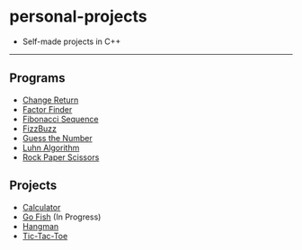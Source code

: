 # personal-projects
- Self-made projects in C++
---
## Programs
- [Change Return](./programs/ChangeReturn.cpp)
- [Factor Finder](./programs/FactorFinder.cpp)
- [Fibonacci Sequence](./programs/FibonacciSequence.cpp)
- [FizzBuzz](./programs/FizzBuzz.cpp)
- [Guess the Number](./programs/GuessTheNumber.cpp)
- [Luhn Algorithm](./programs/LuhnAlgorithm.cpp)
- [Rock Paper Scissors](./programs/RockPaperScissors.cpp)

## Projects
- [Calculator](./projects/Calculator)
- [Go Fish](./projects/Go%20Fish) (In Progress)
- [Hangman](./projects/Hangman)
- [Tic-Tac-Toe](./projects/Tic-Tac-Toe)
